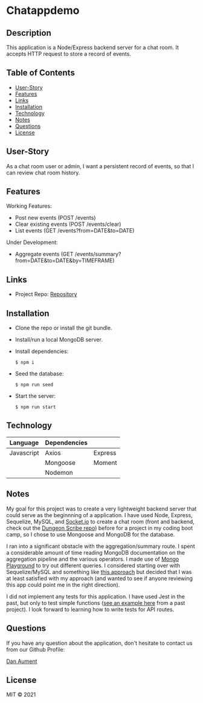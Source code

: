 # Chatappdemo

## Description

This application is a Node/Express backend server for a chat room.  It accepts HTTP request to store a record of events.

## Table of Contents

* [User-Story](#User-Story)
* [Features](#Features)
* [Links](#Links)
* [Installation](#Installation)
* [Technology](#Technology)
* [Notes](#Notes)
* [Questions](#Questions)
* [License](#License)

## User-Story

As a chat room user or admin, I want a persistent record of events, so that I can review chat room history.

## Features

Working Features: 

* Post new events (POST /events)
* Clear existing events (POST /events/clear)
* List events (GET /events?from=DATE&to=DATE)

Under Development:

* Aggregate events (GET /events/summary?from=DATE&to=DATE&by=TIMEFRAME)

## Links

* Project Repo: [Repository](https://github.com/danaument/chatappdemo)

## Installation

* Clone the repo or install the git bundle.
* Install/run a local MongoDB server.
* Install dependencies: 

     ```$ npm i```

* Seed the database:

     ```$ npm run seed```
* Start the server:

     ```$ npm run start```


## Technology

| Language | Dependencies |  |
| --- | --- | --- |
| Javascript | Axios | Express |
|  | Mongoose | Moment |
|  | Nodemon |  |



## Notes

My goal for this project was to create a very lightweight backend server that could serve as the beginnning of a application.  I have used Node, Express, Sequelize, MySQL, and [Socket.io](https://www.npmjs.com/package/socket.io) to create a chat room (front and backend, check out the [Dungeon Scribe repo](https://github.com/jeishu/dungeon_scribe)) before for a project in my coding boot camp, so I chose to use Mongoose and MongoDB for the database. 

I ran into a significant obstacle with the aggregation/summary route.  I spent a considerable amount of time reading MongoDB documentation on the aggregation pipeline and the various operators.  I made use of [Mongo Playground](https://mongoplayground.net/) to try out different queries.  I considered starting over with Sequelize/MySQL and something like [this approach](https://stackoverflow.com/questions/35073918/sequelize-grouping-by-date-disregarding-hours-minutes-seconds/54116200) but decided that I was at least satisfied with my approach (and wanted to see if anyone reviewing this app could point me in the right direction).

I did not implement any tests for this application.  I have used Jest in the past, but only to test simple functions ([see an example here](https://github.com/jeishu/dungeon_scribe/tree/main/test) from a past project).  I look forward to learning how to write tests for API routes.


## Questions
If you have any question about the application, don't hesitate to contact us from our Github Profile:

[Dan Aument](https://github.com/danaument)


## License

MIT © 2021 